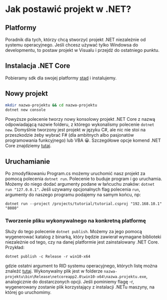# Jak postawić projekt w .NET?

## Platformy
Poradnik dla tych, którzy chcą stworzyć projekt .NET niezależnie od systemu operacyjnego. Jeśli chcesz używać tylko Windowsa do developmentu, to postaw projekt w Visualu i przejdź do ostatniego punktu.

## Instalacja .NET Core
Pobieramy sdk dla swojej platformy [stąd](https://www.microsoft.com/net/download/windows) i instalujemy.

## Nowy projekt

```sh
mkdir nazwa-projektu && cd nazwa-projektu
dotnet new console
```
Powyższe polecenie tworzy nowy konsolowy projekt .NET Core z nazwą odpowiadającą nazwie folderu, z którego wykonalismy polecenie ```dotnet new```.
Domyślnie tworzony jest projekt w języku C#, ale nic nie stoi na przeszkodzie żeby wybrać F# (dla ambitnych albo pasjonatów programowania funkcyjnego) lub VBA 😀.
Szczegółowe opcje komend .NET Core znajdziemy [tutaj](https://github.com/dotnet/docs/tree/master/docs/core/tools).

## Uruchamianie

Po zmodyfikowaniu Program.cs możemy uruchomić nasz projekt za pomocą polecenia
```dotnet run```.
Polecenie to buduje program i go uruchamia. Możemy do niego dodać argumenty podane w łańcuchu znaków:
```dotnet run "127.0.0.1"```.
Jeśli uzywamy opcjonalnych flag polecenia ```run```, argumenty do naszego programu podajemy na samym końcu, np:
```
dotnet run --project /projects/tutorial/tutorial.csproj "192.168.10.1" "8080"
```

### Tworzenie pliku wykonywalnego na konkretną platformę 

Służy do tego polecenie ```dotnet publish```.
Możemy za jego pomocą wygenerować katalog z binarką, który będzie zawierał wymagane biblioteki niezależnie od tego, czy na danej platformie jest zainstalowany .NET Core. 
Przykład:
```
dotnet publish -c Release -r win10-x64
```
gdzie ostatni argument to RID systemu operacyjnego, których listę można znaleźć [tutaj](https://github.com/dotnet/docs/blob/master/docs/core/rid-catalog.md).
Wykonywalny plik jest w folderze
```nazwa-projektu\bin\Release\netcoreapp2.0\win10-x64\nazwa.projektu.exe```, analogicznie do dostarczonych opcji.
Jeśli pominiemy flagę -r, wygenerowany zostanie plik korzystający z instalacji .NETu maszyny, na której go uruchomimy.
